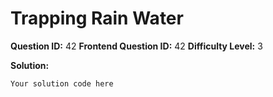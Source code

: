 
  # Trapping Rain Water
  
  **Question ID:** 42
  **Frontend Question ID:** 42
  **Difficulty Level:** 3
  
  **Solution:**  
  ```
  Your solution code here
  ```
    